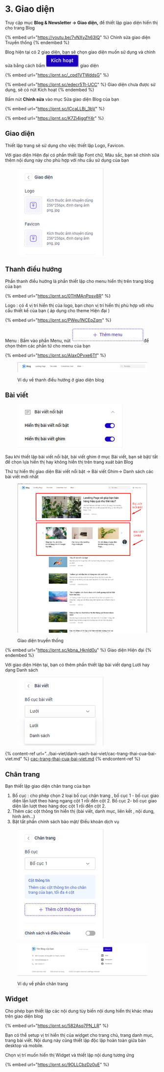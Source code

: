 # 3. Giao diện

Truy cập mục **Blog & Newsletter -> Giao diện,** để thiết lập giao diện hiển thị cho trang Blog&#x20;

{% embed url="https://youtu.be/7vNXyZh63IQ" %}
Chỉnh sửa giao diện Truyền thống&#x20;
{% endembed %}

Blog hiện tại có 2 giao diện, bạn sẽ chọn giao diện muốn sử dụng và chỉnh sửa bằng cách bấm ![](<../../.gitbook/assets/image (33).png>) giao diện

{% embed url="https://prnt.sc/_cpd1VTWddsG" %}

{% embed url="https://prnt.sc/edecr5Tt-UCC" %}
Giao diện chưa được sử dụng, sẽ có nút Kích hoạt
{% endembed %}

Bấm nút **Chỉnh sửa** vào mục Sửa giao diện Blog của bạn&#x20;

{% embed url="https://prnt.sc/lCcaLLBi_3bV" %}

{% embed url="https://prnt.sc/K7Zj4jggfY4r" %}

## Giao diện

Thiết lập trang sẽ sử dụng cho việc thiết lập Logo, Favicon.

Với giao diện Hiện đại có phần thiết lập Font chữ, Màu sắc, bạn sẽ chỉnh sửa thêm nội dung này cho phù hợp với nhu cầu sử dụng của bạn

<figure><img src="../../.gitbook/assets/image (29).png" alt=""><figcaption></figcaption></figure>

## Thanh điều hướng&#x20;

Phần thanh điều hướng là phần thiết lập cho menu hiển thị trên trang blog của bạn&#x20;

{% embed url="https://prnt.sc/0THMAnPpsv8R" %}

Logo : có 4 vị trí hiển thị của logo, bạn chọn vị trí hiển thị phù hợp với nhu cầu thiết kế của bạn ( áp dụng cho theme Hiện đại )

{% embed url="https://prnt.sc/PWeu1NCEpZqm" %}

Menu : Bấm vào phần Menu, nút ![](<../../.gitbook/assets/image (31).png>)để chọn thêm các phần tử cho menu của bạn

{% embed url="https://prnt.sc/AIaxOPvxe6Tf" %}

<figure><img src="../../.gitbook/assets/image (705).png" alt=""><figcaption><p>Ví dụ về thanh điều hướng ở giao diện blog </p></figcaption></figure>

## Bài viết&#x20;

<figure><img src="../../.gitbook/assets/image (726).png" alt=""><figcaption></figcaption></figure>

Sau khi thiết lập bài viết nổi bật, bài viết ghim ở mục Bài viết, bạn sẽ bật/ tắt để chọn lựa hiển thị hay không hiển thị trên trang xuát bản Blog&#x20;

Thứ tự hiển thị giao diện   Bài viết nổi bật -> Bài viết Ghim-> Danh sách các bài viết mới nhất&#x20;

<figure><img src="../../.gitbook/assets/image (502).png" alt=""><figcaption><p>Giao diện truyền thống </p></figcaption></figure>

{% embed url="https://prnt.sc/kbna_Hknld0u" %}
Giao diện Hiện đại
{% endembed %}

Với giao diện Hiện tại, bạn có thêm phần thiết lập bài viết dạng Lưới hay dạng Danh sách

<figure><img src="../../.gitbook/assets/image (30).png" alt=""><figcaption></figcaption></figure>

{% content-ref url="../bai-viet/danh-sach-bai-viet/cac-trang-thai-cua-bai-viet.md" %}
[cac-trang-thai-cua-bai-viet.md](../bai-viet/danh-sach-bai-viet/cac-trang-thai-cua-bai-viet.md)
{% endcontent-ref %}

##

## Chân trang&#x20;

Bạn thiết lập giao diện chân trang của bạn

1. Bố cục : cho phép chọn 2 loại bố cục chân trang , bố cục 1 - bố cục giao diện lần lượt theo hàng ngang cột 1 rồi đến cột 2. Bố cục 2- bố cục giao diện lần lượt theo hàng dọc cột 1 rồi đến cột 2.&#x20;
2. Thêm các cột thông tin hiển thị (bài viết, danh mục, liên kết , nội dung, hình ảnh...)
3. Bật tắt phần chính sách bảo mật/ Điều khoản dịch vụ

<figure><img src="../../.gitbook/assets/image (32).png" alt=""><figcaption></figcaption></figure>

<figure><img src="../../.gitbook/assets/image (708).png" alt=""><figcaption><p>Ví dụ về phần chân trang </p></figcaption></figure>

## Widget

Cho phép bạn thiết lập các nội dung tùy biến nội dung hiển thị khác nhau trên giao diện blog&#x20;

{% embed url="https://prnt.sc/582Asq7PN_LR" %}

Bạn có thể setup vị trí hiển thị của widget cho trang chủ, trang danh mục, trang bài viết. Nội dung này cũng thiết lập độc lập hoàn toàn giữa bản desktop và mobile.

Chọn vị trí muốn hiển thị Widget và thiết lập nội dung tương ứng&#x20;

{% embed url="https://prnt.sc/9OLLCbzDz0uE" %}


